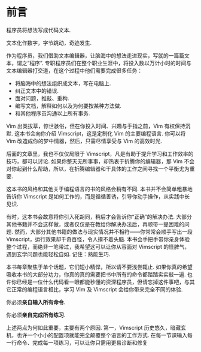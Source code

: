 # 前言

程序员将想法写成代码文本.

文本化作数字，字节跳动，奇迹发生.

作为程序员，我们借助文本编辑器，让脑海中的想法走进现实，写就的一篇篇文本，谓之“程序”.  专职程序员们在整个职业生涯中，将投入数以万计小时的时间与文本编辑器打交道，在这个过程中他们需要完成很多任务：

- 将脑海中的想法组织成文本，写在电脑上.
- 纠正文本中的错误.
- 面对问题，推敲、重构.
- 编写文档，解释如何以及为何要按某种方法做.
- 和其他程序员沟通以上所有事务.

Vim 出类拔萃，惊世骇俗，但在你投入时间、兴趣与手指之前，Vim 有权保持沉默.  这本书会向你介绍 Vimscript，这是定制化 Vim 的主要编程语言.  你可以将 Vim 改造成你的梦中情器，然后，只需尽情享受与 Vim 的高效时光.

后面的文章里，我也不仅仅局限于 Vimscript，凡是有助于提升学习和工作效率的技巧，都可以讨论.  如果你整天无所事事，却热衷于折腾你的编辑器，那 Vim 不会对你起到什么帮助，所以，在折腾编辑器和干具体的工作之间寻找一个平衡尤为重要.

这本书的风格和其他关于编程语言的书的风格会稍有不同.  本书并不会简单粗暴地告诉你 Vimscript 是如何工作的，而是循循善诱，引导你动手操作，从实践中长见识.

有时，这本书会故意将你引入死胡同，稍后才会告诉你“正确”的解决办法.  大部分其他书籍并不会这样做，或者仅仅是在教给你解决办法后，再顺带一提困难的问题.  然而，大部分其他书籍的做法与现实情况并不相符——你常常会顺手写出一段 Vimscript，运行效果却千奇百怪，令人摸不着头脑.  本书会手把手带你亲身体验整个过程，而绝非一笔带过，我希望这可以让你从容面对 Vimscript 的怪脾气，遇到玄学问题也能轻松自如.  记住：熟能生巧.

本书每章聚焦于单个话题，它们短小精悍，所以请不要浅尝辄止.  如果你真的希望吸收本书的大部分功力，你真的真的需要把书中所有的命令都踏踏实实敲一遍.  也许你已经是一位什么代码看一眼都能秒懂的资深程序员，但请忘掉这件事吧，与其它正常的编程语言相比，学习 Vim 及 Vimscript 会给你带来完全不同的体验.

你必须**亲自输入所有命令**.

你必须**亲自完成所有练习**.

上述两点为何如此重要，主要有两个原因.  第一，Vimscript 历史悠久，暗藏玄机，也许一个小小的配置项就能完全颠覆整个语言的工作方式.  在每一节课输入每一行命令、完成每一项练习，可以让你只需用更易诊断和修复